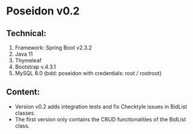 # Poseidon v0.2

## Technical:

1. Framework: Spring Boot v2.3.2
2. Java 11
3. Thymeleaf
4. Bootstrap v.4.3.1
5. MySQL 8.0 (bdd: poseidon with credentials: root / rootroot)


## Content:
- Version v0.2 adds integration tests and fix Checktyle issues in BidList classes.
- The first version only contains the CRUD functionalities of the BidList class.
